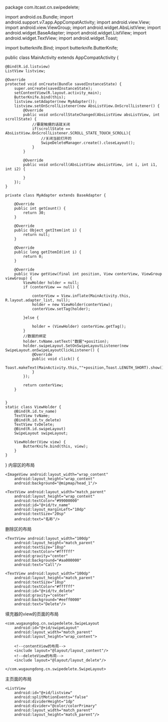 package com.itcast.cn.swipedelete;

import android.os.Bundle;
import android.support.v7.app.AppCompatActivity;
import android.view.View;
import android.view.ViewGroup;
import android.widget.AbsListView;
import android.widget.BaseAdapter;
import android.widget.ListView;
import android.widget.TextView;
import android.widget.Toast;

import butterknife.Bind;
import butterknife.ButterKnife;

public class MainActivity extends AppCompatActivity {

    @Bind(R.id.listview)
    ListView listview;

    @Override
    protected void onCreate(Bundle savedInstanceState) {
        super.onCreate(savedInstanceState);
        setContentView(R.layout.activity_main);
        ButterKnife.bind(this);
        listview.setAdapter(new MyAdapter());
        listview.setOnScrollListener(new AbsListView.OnScrollListener() {
            @Override
            public void onScrollStateChanged(AbsListView absListView, int scrollState) {
                //要是触摸的话就关闭
                if(scrollState == AbsListView.OnScrollListener.SCROLL_STATE_TOUCH_SCROLL){
                    //关闭当前打开的
                    SwipeDeleteManager.create().closeLayout();
                }
            }

            @Override
            public void onScroll(AbsListView absListView, int i, int i1, int i2) {

            }
        });
    }

    private class MyAdapter extends BaseAdapter {

        @Override
        public int getCount() {
            return 30;
        }

        @Override
        public Object getItem(int i) {
            return null;
        }

        @Override
        public long getItemId(int i) {
            return 0;
        }

        @Override
        public View getView(final int position, View conterView, ViewGroup viewGroup) {
            ViewHolder holder = null;
            if (conterView == null) {

                conterView = View.inflate(MainActivity.this, R.layout.adapter_list, null);
                holder = new ViewHolder(conterView);
                conterView.setTag(holder);

            }else {

                holder = (ViewHolder) conterView.getTag();
            }
            //数据的绑定
            holder.tvName.setText("数据"+position);
            holder.swipeLayout.SetOnSwipeLayoutListener(new SwipeLayout.onSwipeLayoutClickListener() {
                @Override
                public void click() {
                    Toast.makeText(MainActivity.this,""+position,Toast.LENGTH_SHORT).show();
                }
            });

            return conterView;
        }


    }
    static class ViewHolder {
        @Bind(R.id.tv_name)
        TextView tvName;
        @Bind(R.id.tv_delete)
        TextView tvDelete;
        @Bind(R.id.swipeLayout)
        SwipeLayout swipeLayout;

        ViewHolder(View view) {
            ButterKnife.bind(this, view);
        }
    }
}
内容区的布局
<?xml version="1.0" encoding="utf-8"?>
<LinearLayout xmlns:android="http://schemas.android.com/apk/res/android"
    android:layout_width="match_parent"
    android:layout_height="80dp"
    android:paddingLeft="15dp"
    android:background="#33666666"
    android:gravity="center_vertical"
    android:orientation="horizontal" >
    
    <ImageView android:layout_width="wrap_content"
        android:layout_height="wrap_content"
        android:background="@mipmap/head_1"/>
    
    <TextView android:layout_width="match_parent"
        android:layout_height="wrap_content"
        android:textColor="#99000000"
        android:id="@+id/tv_name"
        android:layout_marginLeft="10dp"
        android:textSize="20sp"
        android:text="名称"/>

</LinearLayout>
删除区的布局
<?xml version="1.0" encoding="utf-8"?>
<LinearLayout xmlns:android="http://schemas.android.com/apk/res/android"
    android:layout_width="wrap_content"
    android:layout_height="80dp"
    android:orientation="horizontal" >

    <TextView android:layout_width="100dp"
        android:layout_height="match_parent"
        android:textSize="18sp"
        android:textColor="#ffffff"
        android:gravity="center"
        android:background="#aa000000"
        android:text="Call"/>
    
    <TextView android:layout_width="100dp"
        android:layout_height="match_parent"
        android:textSize="18sp"
        android:textColor="#ffffff"
        android:id="@+id/tv_delete"
        android:gravity="center"
        android:background="#eeff0000"
        android:text="Delete"/>

</LinearLayout>
填充器的view的页面的布局
<?xml version="1.0" encoding="utf-8"?>
<LinearLayout xmlns:android="http://schemas.android.com/apk/res/android"
    android:orientation="vertical" android:layout_width="match_parent"
    android:layout_height="match_parent">


    <com.wugaungdog.cn.swipedelete.SwipeLayout
        android:id="@+id/swipeLayout"
        android:layout_width="match_parent"
        android:layout_height="wrap_content">

        <!--contentView的布局-->
        <include layout="@layout/layout_content"/>
        <!--deleteView的布局-->
        <include layout="@layout/layout_delete"/>

    </com.wugaungdong.cn.swipedelete.SwipeLayout>

</LinearLayout>
主页面的布局
<?xml version="1.0" encoding="utf-8"?>
<RelativeLayout xmlns:android="http://schemas.android.com/apk/res/android"
    xmlns:tools="http://schemas.android.com/tools"
    android:layout_width="match_parent"
    android:layout_height="match_parent"
    tools:context="com.itcast.cn.swipedelete.MainActivity">

    <ListView
        android:id="@+id/listview"
        android:splitMotionEvents="false"
        android:dividerHeight="1dp"
        android:divider="@color/colorPrimary"
        android:layout_width="match_parent"
        android:layout_height="match_parent"/>
</RelativeLayout>
